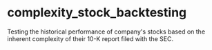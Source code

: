 # complexity_stock_backtesting
Testing the historical performance of company's stocks based on the inherent complexity of their 10-K report filed with the SEC.
